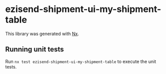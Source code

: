# ezisend-shipment-ui-my-shipment-table

This library was generated with [Nx](https://nx.dev).

## Running unit tests

Run `nx test ezisend-shipment-ui-my-shipment-table` to execute the unit tests.

